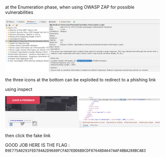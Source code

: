 
at the Enumeration phase, when using OWASP ZAP for possible vulnerabilities

![alt text](./redirect.png)

the three icons at the bottom can be exploited to redirect to a phishing link

using inspect

![alt text](./phishing.png)

then click the fake link

GOOD JOB HERE IS THE FLAG : `B9E775A0291FED784A2D9680FCFAD7EDD6B8CDF87648DA647AAF4BBA288BCAB3`